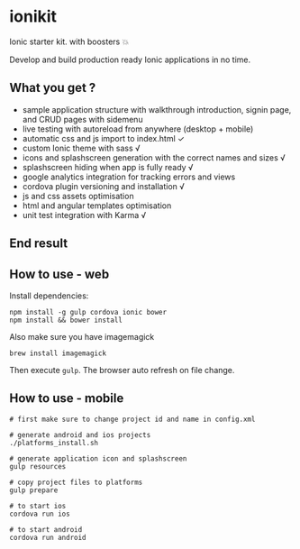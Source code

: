 # ionikit

Ionic starter kit. with boosters :boom:

Develop and build production ready Ionic applications in no time.

## What you get ?

* sample application structure with walkthrough introduction, signin page, and CRUD pages with sidemenu
* live testing with autoreload from anywhere (desktop + mobile)
* automatic css and js import to index.html ✓
* custom Ionic theme with sass √
* icons and splashscreen generation with the correct names and sizes √
* splashscreen hiding when app is fully ready √
* google analytics integration for tracking errors and views
* cordova plugin versioning and installation √
* js and css assets optimisation
* html and angular templates optimisation
* unit test integration with Karma √

## End result

## How to use - web

Install dependencies:

```
npm install -g gulp cordova ionic bower
npm install && bower install
```

Also make sure you have imagemagick
```
brew install imagemagick
```

Then execute `gulp`. The browser auto refresh on file change.

## How to use - mobile

```
# first make sure to change project id and name in config.xml

# generate android and ios projects
./platforms_install.sh

# generate application icon and splashscreen
gulp resources

# copy project files to platforms
gulp prepare

# to start ios
cordova run ios

# to start android
cordova run android

```

